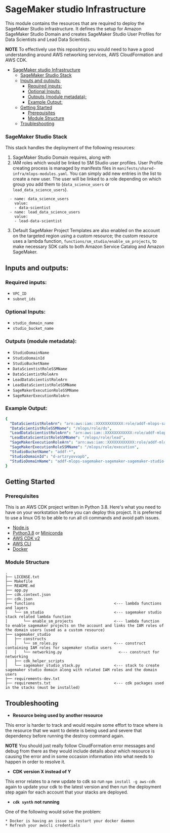 # SageMaker studio Infrastructure

This module contains the resources that are required to deploy the SageMaker Studio infrastructure. It defines the setup for Amazon SageMaker Studio Domain and creates SageMaker Studio User Profiles for Data Scientists and Lead Data Scientists.

**NOTE** To effectively use this repository you would need to have a good understanding around AWS networking services, AWS CloudFormation and AWS CDK.
- [SageMaker studio Infrastructure](#sagemaker-studio-infrastructure)
    - [SageMaker Studio Stack](#sagemaker-studio-stack)
  - [Inputs and outputs:](#inputs-and-outputs)
    - [Required inputs:](#required-inputs)
    - [Optional Inputs:](#optional-inputs)
    - [Outputs (module metadata):](#outputs-module-metadata)
    - [Example Output:](#example-output)
  - [Getting Started](#getting-started)
    - [Prerequisites](#prerequisites)
    - [Module Structure](#module-structure)
  - [Troubleshooting](#troubleshooting)

### SageMaker Studio Stack

This stack handles the deployment of the following resources:

1. SageMaker Studio Domain requires, along with
2. IAM roles which would be linked to SM Studio user profiles. User Profile creating process is managed by manifests files in `manifests/shared-infra/mlops-modules.yaml`. You can simply add new entries in the list to create a new user. The user will be linked to a role depending on which group you add them to (`data_science_users` or `lead_data_science_users`).

```
  - name: data_science_users
    value:
    - data-scientist
  - name: lead_data_science_users
    value:
    - lead-data-scientist
```

3. Default SageMaker Project Templates are also enabled on the account on the targeted region using a custom resource; the custom resource uses a lambda function, `functions/sm_studio/enable_sm_projects`, to make necessary SDK calls to both Amazon Service Catalog and Amazon SageMaker.

## Inputs and outputs:
### Required inputs:
  - `VPC_ID`
  - `subnet_ids`
### Optional Inputs:
  - `studio_domain_name`
  - `studio_bucket_name`
### Outputs (module metadata):
  - `StudioDomainName`
  - `StudioDomainId`
  - `StudioBucketName`
  - `DataScientistRoleSSMName`
  - `DataScientistRoleArn`
  - `LeadDataScientistRoleArn`
  - `LeadDataScientistRoleSSMName`
  - `SageMakerExecutionRoleSSMName`
  - `SageMakerExecutionRoleArn`

### Example Output:
```yaml
{
  "DataScientistRoleArn": "arn:aws:iam::XXXXXXXXXXXX:role/addf-mlops-sagemaker-sage-smrolesdatascientistrole-1X9NVOANA9Z2A",
  "DataScientistRoleSSMName": "/mlops/role/ds",
  "LeadDataScientistRoleArn": "arn:aws:iam::XXXXXXXXXXXX:role/addf-mlops-sagemaker-sage-smrolesleaddatascientist-13E5MXYFRJV5Y",
  "LeadDataScientistRoleSSMName": "/mlops/role/lead",
  "SageMakerExecutionRoleArn": "arn:aws:iam::XXXXXXXXXXXX:role/addf-mlops-sagemaker-sage-smrolessagemakerstudioro-SPUANLZXCOF9",
  "SageMakerExecutionRoleSSMName": "/mlops/role/execution",
  "StudioBucketName": "addf-*",
  "StudioDomainId": "d-artzryovvapb",
  "StudioDomainName": "addf-mlops-sagemaker-sagemaker-sagemaker-studio-studio-domain"
}
```

## Getting Started

### Prerequisites

This is an AWS CDK project written in Python 3.8. Here's what you need to have on your workstation before you can deploy this project. It is preferred to use a linux OS to be able to run all cli commands and avoid path issues.

* [Node.js](https://nodejs.org/)
* [Python3.8](https://www.python.org/downloads/release/python-380/) or [Miniconda](https://docs.conda.io/en/latest/miniconda.html)
* [AWS CDK v2](https://aws.amazon.com/cdk/)
* [AWS CLI](https://aws.amazon.com/cli/)
* [Docker](https://docs.docker.com/desktop/)

### Module Structure

```
.
├── LICENSE.txt
├── Makefile
├── README.md
├── app.py
├── cdk.context.json
├── cdk.json
├── functions                                   <--- lambda functions and layers
│   └── sm_studio                               <--- sagemaker studio stack related lambda function
│       └── enable_sm_projects                  <--- lambda function to enable sagemaker projects on the account and links the IAM roles of the domain users (used as a custom resource)
├── sagemaker_studio
│   ├── constructs
│   │   └── sm_roles.py                         <--- construct containing IAM roles for sagemaker studio users
│   │   └── networking.py                         <--- construct for networking
│   ├── cdk_helper_scripts
│   └── sagemaker_studio_stack.py               <--- stack to create sagemaker studio domain along with related IAM roles and the domain users
├── requirements-dev.txt
├── requirements.txt                            <--- cdk packages used in the stacks (must be installed)
```
## Troubleshooting


* **Resource being used by another resource**

This error is harder to track and would require some effort to trace where is the resource that we want to delete is being used and severe that dependency before running the destroy command again.

**NOTE** You should just really follow CloudFormation error messages and debug from there as they would include details about which resource is causing the error and in some occasion information into what needs to happen in order to resolve it.


* **CDK version X instead of Y**

This error relates to a new update to cdk so run `npm install -g aws-cdk` again to update your cdk to the latest version and then run the deployment step again for each account that your stacks are deployed.

* **`cdk synth`** **not running**

One of the following would solve the problem:

    * Docker is having an issue so restart your docker daemon
    * Refresh your awscli credentials
